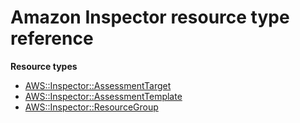 # Amazon Inspector resource type reference<a name="AWS_Inspector"></a>

**Resource types**
+ [AWS::Inspector::AssessmentTarget](aws-resource-inspector-assessmenttarget.md)
+ [AWS::Inspector::AssessmentTemplate](aws-resource-inspector-assessmenttemplate.md)
+ [AWS::Inspector::ResourceGroup](aws-resource-inspector-resourcegroup.md)